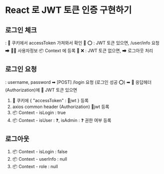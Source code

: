 # React 로 JWT 토큰 인증 구현하기

## 로그인 체크
: 🍪 쿠키에서 accessToken 가져와서 확인
💍 ⭕ : JWT 토큰 있으면, 
        /user/info 요청 ➡ 👩‍💼 사용자정보 📦 Context 에 등록
💍 ❌ : JWT 토큰 없으면, 
        ➡ 로그아웃 처리

## 로그인 요청
: username, password ➡ [POST] /login 요청
  (로그인 성공 ⭕) 
  ➡ 🎫 응답헤더 (Authorization)에 💍 JWT 토큰 있으면
  1. 🍪 쿠키에 { "accessToken" : 💍jwt } 등록 
  2. axios common header (Authorization) 💍jwt 등록
  3. 📦 Context - isLogin : true
  4. 📦 Context - isUser : ❓, isAdmin : ❓ 권한 여부 등록



## 로그아웃
1. 📦 Context - isLogin     : false
2. 📦 Context - userInfo    : null
3. 📦 Context - role        : null